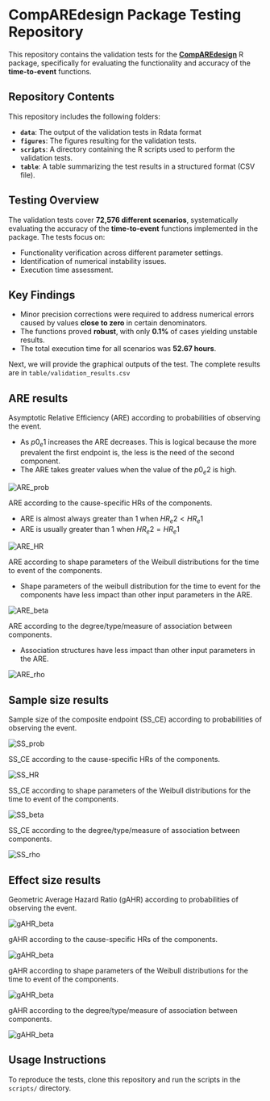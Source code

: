 # CompAREdesign Package Testing Repository

This repository contains the validation tests for the [**CompAREdesign**](https://CRAN.R-project.org/package=CompAREdesign) R package, specifically for evaluating the functionality and accuracy of the **time-to-event** functions.

## Repository Contents

This repository includes the following folders:

- **`data`**: The output of the validation tests in Rdata format
- **`figures`**: The figures resulting for the validation tests.
- **`scripts`**: A directory containing the R scripts used to perform the validation tests.
- **`table`**: A table summarizing the test results in a structured format (CSV file).

## Testing Overview

The validation tests cover **72,576 different scenarios**, systematically evaluating the accuracy of the **time-to-event** functions implemented in the package. The tests focus on:

- Functionality verification across different parameter settings.
- Identification of numerical instability issues.
- Execution time assessment.

## Key Findings

- Minor precision corrections were required to address numerical errors caused by values **close to zero** in certain denominators.
- The functions proved **robust**, with only **0.1%** of cases yielding unstable results.
- The total execution time for all scenarios was **52.67 hours**.

Next, we will provide the graphical outputs of the test. The complete results are in `table/validation_results.csv`

## ARE results

Asymptotic Relative Efficiency (ARE) according to probabilities of observing the event.

- As $p0_e1$ increases the ARE decreases. This is logical because the more prevalent the first endpoint is, the less is the need of the second component.
- The ARE takes greater values when the value of the $p0_e2$ is high.

![ARE_prob](figures/check_are_prob.png)

ARE according to the cause-specific HRs of the components.

- ARE is almost always greater than 1 when $HR_e2<HR_e1$
- ARE is usually greater than 1 when $HR_e2=HR_e1$

![ARE_HR](figures/check_are_HR.png)

ARE according to shape parameters of the Weibull distributions for the time to event of the components.

- Shape parameters of the weibull distribution for the time to event for the components have less impact than other input parameters in the ARE.

![ARE_beta](figures/check_are_beta.png)

ARE according to the degree/type/measure of association between components.

- Association structures have less impact than other input parameters in the ARE.

![ARE_rho](figures/check_are_rho.png)

## Sample size results

Sample size of the composite endpoint (SS_CE) according to probabilities of observing the event.

![SS_prob](figures/check_ss_prob.png)

SS_CE according to the cause-specific HRs of the components.

![SS_HR](figures/check_ss_HR.png)

SS_CE according to shape parameters of the Weibull distributions for the time to event of the components.

![SS_beta](figures/check_ss_beta.png)

SS_CE according to the degree/type/measure of association between components.

![SS_rho](figures/check_ss_rho.png)

## Effect size results

Geometric Average Hazard Ratio (gAHR) according to probabilities of observing the event.

![gAHR_beta](figures/check_gAHR_prob.png)

gAHR according to the cause-specific HRs of the components.

![gAHR_beta](figures/check_gAHR_HR.png)

gAHR according to shape parameters of the Weibull distributions for the time to event of the components.

![gAHR_beta](figures/check_gAHR_beta.png)

gAHR according to the degree/type/measure of association between components.

![gAHR_beta](figures/check_gAHR_rho.png)


## Usage Instructions

To reproduce the tests, clone this repository and run the scripts in the `scripts/` directory. 


